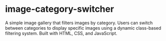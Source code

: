 # image-category-switcher
A simple image gallery that filters images by category. Users can switch between categories to display specific images using a dynamic class-based filtering system. Built with HTML, CSS, and JavaScript.
